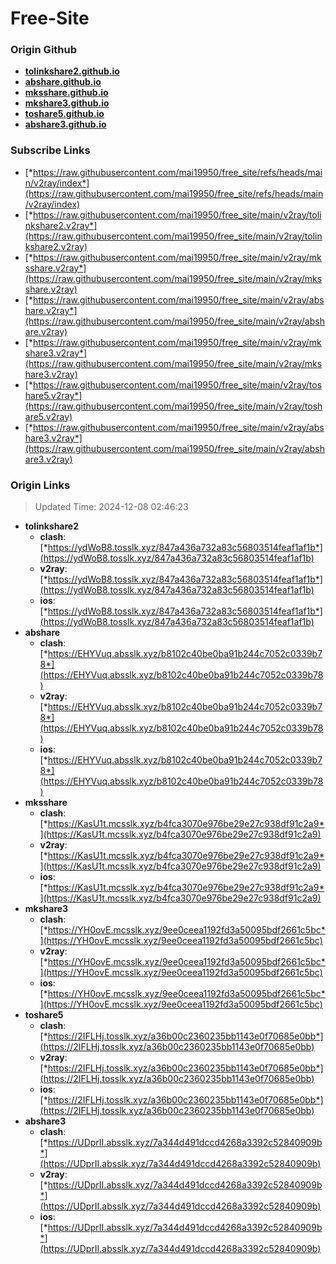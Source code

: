 # Free-Site

### Origin Github

- [**tolinkshare2.github.io**](https://github.com/tolinkshare2/tolinkshare2.github.io)
- [**abshare.github.io**](https://github.com/abshare/abshare.github.io)
- [**mksshare.github.io**](https://github.com/mksshare/mksshare.github.io)
- [**mkshare3.github.io**](https://github.com/mkshare3/mkshare3.github.io)
- [**toshare5.github.io**](https://github.com/toshare5/toshare5.github.io)
- [**abshare3.github.io**](https://github.com/abshare3/abshare3.github.io)

### Subscribe Links

- [*https://raw.githubusercontent.com/mai19950/free_site/refs/heads/main/v2ray/index*](https://raw.githubusercontent.com/mai19950/free_site/refs/heads/main/v2ray/index)
- [*https://raw.githubusercontent.com/mai19950/free_site/main/v2ray/tolinkshare2.v2ray*](https://raw.githubusercontent.com/mai19950/free_site/main/v2ray/tolinkshare2.v2ray)
- [*https://raw.githubusercontent.com/mai19950/free_site/main/v2ray/mksshare.v2ray*](https://raw.githubusercontent.com/mai19950/free_site/main/v2ray/mksshare.v2ray)
- [*https://raw.githubusercontent.com/mai19950/free_site/main/v2ray/abshare.v2ray*](https://raw.githubusercontent.com/mai19950/free_site/main/v2ray/abshare.v2ray)
- [*https://raw.githubusercontent.com/mai19950/free_site/main/v2ray/mkshare3.v2ray*](https://raw.githubusercontent.com/mai19950/free_site/main/v2ray/mkshare3.v2ray)
- [*https://raw.githubusercontent.com/mai19950/free_site/main/v2ray/toshare5.v2ray*](https://raw.githubusercontent.com/mai19950/free_site/main/v2ray/toshare5.v2ray)
- [*https://raw.githubusercontent.com/mai19950/free_site/main/v2ray/abshare3.v2ray*](https://raw.githubusercontent.com/mai19950/free_site/main/v2ray/abshare3.v2ray)

### Origin Links

> Updated Time: 2024-12-08 02:46:23

- **tolinkshare2**
  - **clash**: [*https://ydWoB8.tosslk.xyz/847a436a732a83c56803514feaf1af1b*](https://ydWoB8.tosslk.xyz/847a436a732a83c56803514feaf1af1b)
  - **v2ray**: [*https://ydWoB8.tosslk.xyz/847a436a732a83c56803514feaf1af1b*](https://ydWoB8.tosslk.xyz/847a436a732a83c56803514feaf1af1b)
  - **ios**: [*https://ydWoB8.tosslk.xyz/847a436a732a83c56803514feaf1af1b*](https://ydWoB8.tosslk.xyz/847a436a732a83c56803514feaf1af1b)
- **abshare**
  - **clash**: [*https://EHYVuq.absslk.xyz/b8102c40be0ba91b244c7052c0339b78*](https://EHYVuq.absslk.xyz/b8102c40be0ba91b244c7052c0339b78)
  - **v2ray**: [*https://EHYVuq.absslk.xyz/b8102c40be0ba91b244c7052c0339b78*](https://EHYVuq.absslk.xyz/b8102c40be0ba91b244c7052c0339b78)
  - **ios**: [*https://EHYVuq.absslk.xyz/b8102c40be0ba91b244c7052c0339b78*](https://EHYVuq.absslk.xyz/b8102c40be0ba91b244c7052c0339b78)
- **mksshare**
  - **clash**: [*https://KasU1t.mcsslk.xyz/b4fca3070e976be29e27c938df91c2a9*](https://KasU1t.mcsslk.xyz/b4fca3070e976be29e27c938df91c2a9)
  - **v2ray**: [*https://KasU1t.mcsslk.xyz/b4fca3070e976be29e27c938df91c2a9*](https://KasU1t.mcsslk.xyz/b4fca3070e976be29e27c938df91c2a9)
  - **ios**: [*https://KasU1t.mcsslk.xyz/b4fca3070e976be29e27c938df91c2a9*](https://KasU1t.mcsslk.xyz/b4fca3070e976be29e27c938df91c2a9)
- **mkshare3**
  - **clash**: [*https://YH0ovE.mcsslk.xyz/9ee0ceea1192fd3a50095bdf2661c5bc*](https://YH0ovE.mcsslk.xyz/9ee0ceea1192fd3a50095bdf2661c5bc)
  - **v2ray**: [*https://YH0ovE.mcsslk.xyz/9ee0ceea1192fd3a50095bdf2661c5bc*](https://YH0ovE.mcsslk.xyz/9ee0ceea1192fd3a50095bdf2661c5bc)
  - **ios**: [*https://YH0ovE.mcsslk.xyz/9ee0ceea1192fd3a50095bdf2661c5bc*](https://YH0ovE.mcsslk.xyz/9ee0ceea1192fd3a50095bdf2661c5bc)
- **toshare5**
  - **clash**: [*https://2IFLHj.tosslk.xyz/a36b00c2360235bb1143e0f70685e0bb*](https://2IFLHj.tosslk.xyz/a36b00c2360235bb1143e0f70685e0bb)
  - **v2ray**: [*https://2IFLHj.tosslk.xyz/a36b00c2360235bb1143e0f70685e0bb*](https://2IFLHj.tosslk.xyz/a36b00c2360235bb1143e0f70685e0bb)
  - **ios**: [*https://2IFLHj.tosslk.xyz/a36b00c2360235bb1143e0f70685e0bb*](https://2IFLHj.tosslk.xyz/a36b00c2360235bb1143e0f70685e0bb)
- **abshare3**
  - **clash**: [*https://UDprII.absslk.xyz/7a344d491dccd4268a3392c52840909b*](https://UDprII.absslk.xyz/7a344d491dccd4268a3392c52840909b)
  - **v2ray**: [*https://UDprII.absslk.xyz/7a344d491dccd4268a3392c52840909b*](https://UDprII.absslk.xyz/7a344d491dccd4268a3392c52840909b)
  - **ios**: [*https://UDprII.absslk.xyz/7a344d491dccd4268a3392c52840909b*](https://UDprII.absslk.xyz/7a344d491dccd4268a3392c52840909b)
